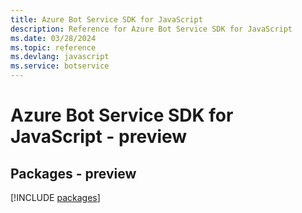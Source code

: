```yaml
---
title: Azure Bot Service SDK for JavaScript
description: Reference for Azure Bot Service SDK for JavaScript
ms.date: 03/28/2024
ms.topic: reference
ms.devlang: javascript
ms.service: botservice
---
```

# Azure Bot Service SDK for JavaScript - preview
## Packages - preview
[!INCLUDE [packages](bot-service-index.md)]